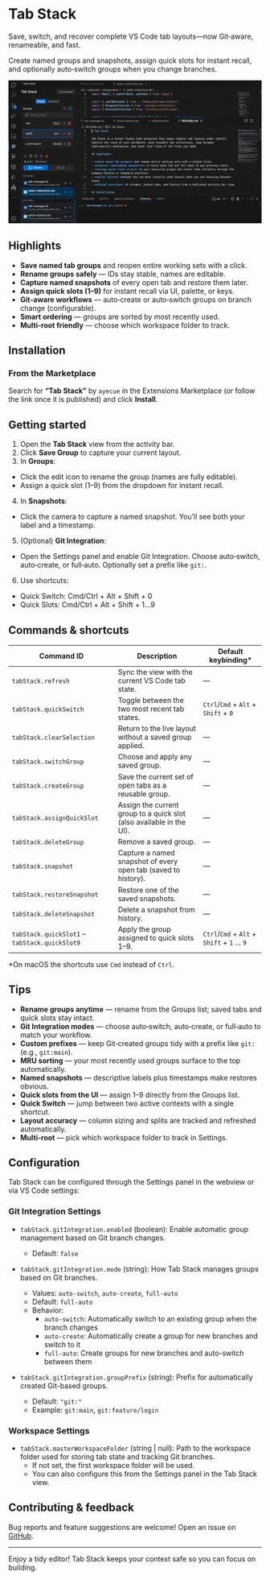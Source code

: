 # Tab Stack

Save, switch, and recover complete VS Code tab layouts—now Git‑aware, renameable, and fast.

Create named groups and snapshots, assign quick slots for instant recall, and optionally auto‑switch groups when you change branches.

![Preview](https://github.com/ayecue/tab-stack/blob/main/assets/preview.gif?raw=true)

## Highlights

- **Save named tab groups** and reopen entire working sets with a click.
- **Rename groups safely** — IDs stay stable, names are editable.
- **Capture named snapshots** of every open tab and restore them later.
- **Assign quick slots (1–9)** for instant recall via UI, palette, or keys.
- **Git‑aware workflows** — auto‑create or auto‑switch groups on branch change (configurable).
- **Smart ordering** — groups are sorted by most recently used.
- **Multi‑root friendly** — choose which workspace folder to track.

## Installation

### From the Marketplace

Search for **“Tab Stack”** by `ayecue` in the Extensions Marketplace (or follow the link once it is published) and click **Install**.

## Getting started

1. Open the **Tab Stack** view from the activity bar.
2. Click **Save Group** to capture your current layout.
3. In **Groups**:
  - Click the edit icon to rename the group (names are fully editable).
  - Assign a quick slot (1–9) from the dropdown for instant recall.
4. In **Snapshots**:
  - Click the camera to capture a named snapshot. You’ll see both your label and a timestamp.
5. (Optional) **Git Integration**:
  - Open the Settings panel and enable Git Integration. Choose auto‑switch, auto‑create, or full‑auto. Optionally set a prefix like `git:`.
6. Use shortcuts:
  - Quick Switch: Cmd/Ctrl + Alt + Shift + 0
  - Quick Slots: Cmd/Ctrl + Alt + Shift + 1…9

## Commands & shortcuts

| Command ID | Description | Default keybinding* |
| --- | --- | --- |
| `tabStack.refresh` | Sync the view with the current VS Code tab state. | — |
| `tabStack.quickSwitch` | Toggle between the two most recent tab states. | `Ctrl`/`Cmd` + `Alt` + `Shift` + `0` |
| `tabStack.clearSelection` | Return to the live layout without a saved group applied. | — |
| `tabStack.switchGroup` | Choose and apply any saved group. | — |
| `tabStack.createGroup` | Save the current set of open tabs as a reusable group. | — |
| `tabStack.assignQuickSlot` | Assign the current group to a quick slot (also available in the UI). | — |
| `tabStack.deleteGroup` | Remove a saved group. | — |
| `tabStack.snapshot` | Capture a named snapshot of every open tab (saved to history). | — |
| `tabStack.restoreSnapshot` | Restore one of the saved snapshots. | — |
| `tabStack.deleteSnapshot` | Delete a snapshot from history. | — |
| `tabStack.quickSlot1` – `tabStack.quickSlot9` | Apply the group assigned to quick slots 1–9. | `Ctrl`/`Cmd` + `Alt` + `Shift` + `1` … `9` |

\*On macOS the shortcuts use `Cmd` instead of `Ctrl`.

## Tips

- **Rename groups anytime** — rename from the Groups list; saved tabs and quick slots stay intact.
- **Git Integration modes** — choose auto‑switch, auto‑create, or full‑auto to match your workflow.
- **Custom prefixes** — keep Git‑created groups tidy with a prefix like `git:` (e.g., `git:main`).
- **MRU sorting** — your most recently used groups surface to the top automatically.
- **Named snapshots** — descriptive labels plus timestamps make restores obvious.
- **Quick slots from the UI** — assign 1–9 directly from the Groups list.
- **Quick Switch** — jump between two active contexts with a single shortcut.
- **Layout accuracy** — column sizing and splits are tracked and refreshed automatically.
- **Multi‑root** — pick which workspace folder to track in Settings.

## Configuration

Tab Stack can be configured through the Settings panel in the webview or via VS Code settings:

### Git Integration Settings

- `tabStack.gitIntegration.enabled` (boolean): Enable automatic group management based on Git branch changes.
  - Default: `false`

- `tabStack.gitIntegration.mode` (string): How Tab Stack manages groups based on Git branches.
  - Values: `auto-switch`, `auto-create`, `full-auto`
  - Default: `full-auto`
  - Behavior:
    - `auto-switch`: Automatically switch to an existing group when the branch changes
    - `auto-create`: Automatically create a group for new branches and switch to it
    - `full-auto`: Create groups for new branches and auto-switch between them

- `tabStack.gitIntegration.groupPrefix` (string): Prefix for automatically created Git-based groups.
  - Default: `"git:"`
  - Example: `git:main`, `git:feature/login`

### Workspace Settings

- `tabStack.masterWorkspaceFolder` (string | null): Path to the workspace folder used for storing tab state and tracking Git branches.
  - If not set, the first workspace folder will be used.
  - You can also configure this from the Settings panel in the Tab Stack view.

## Contributing & feedback

Bug reports and feature suggestions are welcome! Open an issue on [GitHub](https://github.com/ayecue/tab-stack/issues).

---

Enjoy a tidy editor! Tab Stack keeps your context safe so you can focus on building.

